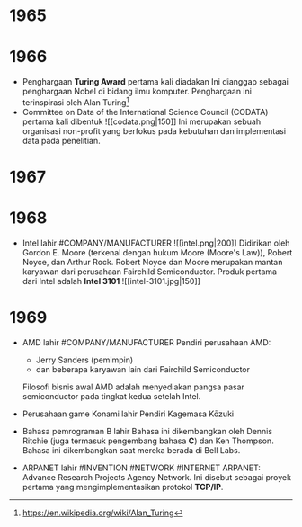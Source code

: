 # 1965
# 1966
- Penghargaan **Turing Award** pertama kali diadakan
	Ini dianggap sebagai penghargaan Nobel di bidang ilmu komputer. Penghargaan ini terinspirasi oleh Alan Turing[^1]
- Committee on Data of the International Science Council (CODATA) pertama kali dibentuk
	![[codata.png|150]]
	Ini merupakan sebuah organisasi non-profit yang berfokus pada kebutuhan dan implementasi data pada penelitian.
# 1967
# 1968
- Intel lahir #COMPANY/MANUFACTURER 
	![[intel.png|200]]
	Didirikan oleh Gordon E. Moore (terkenal dengan hukum Moore (Moore's Law)), Robert Noyce, dan Arthur Rock. Robert Noyce dan Moore merupakan mantan karyawan dari perusahaan Fairchild Semiconductor.
	Produk pertama dari Intel adalah **Intel 3101**
	![[intel-3101.jpg|150]]
# 1969
- AMD lahir #COMPANY/MANUFACTURER 
	Pendiri perusahaan AMD:
	- Jerry Sanders (pemimpin)
	- dan beberapa karyawan lain dari Fairchild Semiconductor
	
	Filosofi bisnis awal AMD adalah menyediakan pangsa pasar semiconductor pada tingkat kedua setelah Intel.

- Perusahaan game Konami lahir
	Pendiri Kagemasa Kōzuki
- Bahasa pemrograman B lahir
	Bahasa ini dikembangkan oleh Dennis Ritchie (juga termasuk pengembang bahasa **C**) dan Ken Thompson. Bahasa ini dikembangkan saat mereka berada di Bell Labs.
- ARPANET lahir #INVENTION #NETWORK #INTERNET
	ARPANET: Advance Research Projects Agency Network. Ini disebut sebagai proyek pertama yang mengimplementasikan protokol **TCP/IP**.

[^1]: https://en.wikipedia.org/wiki/Alan_Turing
